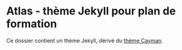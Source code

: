 # Atlas - thème Jekyll pour plan de formation

Ce dossier contient un thème Jekyll, dérivé du [thème Cayman](https://github.com/pages-themes/cayman/).

